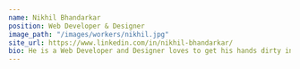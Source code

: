 ```yaml
---
name: Nikhil Bhandarkar
position: Web Developer & Designer
image_path: "/images/workers/nikhil.jpg"
site_url: https://www.linkedin.com/in/nikhil-bhandarkar/
bio: He is a Web Developer and Designer loves to get his hands dirty in coding. 
---
```


